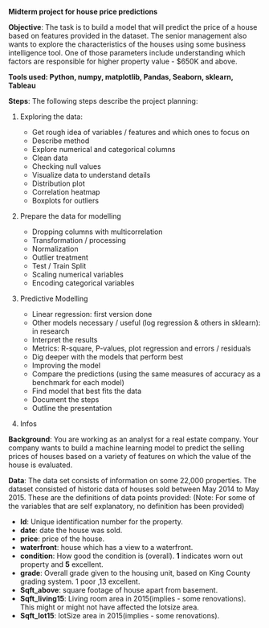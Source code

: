 
**Midterm project for house price predictions**


**Objective**: The task is to build a model that will predict the price of a house based on features provided in the dataset. The senior management also wants to explore the characteristics of the houses using some business intelligence tool. One of those parameters include understanding which factors are responsible for higher property value - \$650K and above.

**Tools used: Python, numpy, matplotlib, Pandas, Seaborn, sklearn, Tableau**

**Steps**: The following steps describe the project planning: 

1. Exploring the data: 
	- Get rough idea of variables / features and which ones to focus on 
	- Describe method 
	- Explore numerical and categorical columns 
	- Clean data 
	- Checking null values 
	- Visualize data to understand details 
	- Distribution plot 
	- Correlation heatmap 
	- Boxplots for outliers

3. Prepare the data for modelling
	- Dropping columns with multicorrelation
	- Transformation / processing
	- Normalization
	- Outlier treatment
	- Test / Train Split
	- Scaling numerical variables
	- Encoding categorical variables

4. Predictive Modelling 
	- Linear regression: first version done
	- Other models necessary / useful (log regression & others in sklearn): in research
	- Interpret the results
	- Metrics: R-square, P-values, plot regression and errors / residuals
	- Dig deeper with the models that perform best
	- Improving the model 
	- Compare the predictions (using the same measures of accuracy as a benchmark for each model)
 	- Find model that best fits the data
 	- Document the steps
 	- Outline the presentation



5. Infos

**Background**: You are working as an analyst for a real estate company. Your company wants to build a machine learning model to predict the selling prices of houses based on a variety of features on which the value of the house is evaluated.

**Data**: The data set consists of information on some 22,000 properties.  The dataset consisted of historic data of houses sold between May 2014 to May 2015.
These are the definitions of data points provided:
(Note: For some of the variables that are self explanatory, no definition has been provided)

- **Id**: Unique identification number for the property.
- **date**: date the house was sold.
- **price**: price of the house.
- **waterfront**: house which has a view to a waterfront.
- **condition**: How good the condition is (overall). **1** indicates worn out property and **5** excellent.
- **grade**: Overall grade given to the housing unit, based on King County grading system. 1 poor ,13 excellent.
- **Sqft_above**: square footage of house apart from basement.
- **Sqft_living15**: Living room area in 2015(implies - some renovations). This might or might not have affected the lotsize area.
- **Sqft_lot15**: lotSize area in 2015(implies - some renovations).

